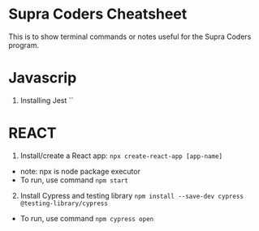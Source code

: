 # Supra Coders Cheatsheet
This is to show terminal commands or notes useful for the Supra Coders program.

# Javascrip
1. Installing Jest ``


# REACT
1. Install/create a React app: `npx create-react-app [app-name]`
-  note: npx is node package executor
-  To run, use command `npm start`
2. Install Cypress and testing library `npm install --save-dev cypress @testing-library/cypress`
-  To run, use command `npm cypress open`
